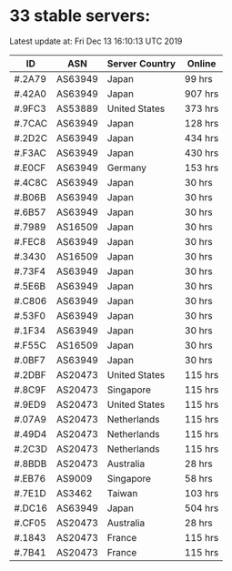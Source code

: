 # 33 stable servers:

Latest update at: Fri Dec 13 16:10:13 UTC 2019

| ID | ASN | Server Country | Online |
| -- | --- | -------------- | ------ |
| #.2A79 | AS63949 | Japan | 99 hrs |
| #.42A0 | AS63949 | Japan | 907 hrs |
| #.9FC3 | AS53889 | United States | 373 hrs |
| #.7CAC | AS63949 | Japan | 128 hrs |
| #.2D2C | AS63949 | Japan | 434 hrs |
| #.F3AC | AS63949 | Japan | 430 hrs |
| #.E0CF | AS63949 | Germany | 153 hrs |
| #.4C8C | AS63949 | Japan | 30 hrs |
| #.B06B | AS63949 | Japan | 30 hrs |
| #.6B57 | AS63949 | Japan | 30 hrs |
| #.7989 | AS16509 | Japan | 30 hrs |
| #.FEC8 | AS63949 | Japan | 30 hrs |
| #.3430 | AS16509 | Japan | 30 hrs |
| #.73F4 | AS63949 | Japan | 30 hrs |
| #.5E6B | AS63949 | Japan | 30 hrs |
| #.C806 | AS63949 | Japan | 30 hrs |
| #.53F0 | AS63949 | Japan | 30 hrs |
| #.1F34 | AS63949 | Japan | 30 hrs |
| #.F55C | AS16509 | Japan | 30 hrs |
| #.0BF7 | AS63949 | Japan | 30 hrs |
| #.2DBF | AS20473 | United States | 115 hrs |
| #.8C9F | AS20473 | Singapore | 115 hrs |
| #.9ED9 | AS20473 | United States | 115 hrs |
| #.07A9 | AS20473 | Netherlands | 115 hrs |
| #.49D4 | AS20473 | Netherlands | 115 hrs |
| #.2C3D | AS20473 | Netherlands | 115 hrs |
| #.8BDB | AS20473 | Australia | 28 hrs |
| #.EB76 | AS9009 | Singapore | 58 hrs |
| #.7E1D | AS3462 | Taiwan | 103 hrs |
| #.DC16 | AS63949 | Japan | 504 hrs |
| #.CF05 | AS20473 | Australia | 28 hrs |
| #.1843 | AS20473 | France | 115 hrs |
| #.7B41 | AS20473 | France | 115 hrs |

